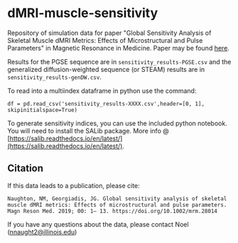 # dMRI-muscle-sensitivity
Repository of simulation data for paper "Global Sensitivity Analysis of Skeletal Muscle dMRI Metrics: Effects of Microstructural and Pulse Parameters" in Magnetic Resonance in Medicine. Paper may be found [here](https://doi.org/10.1002/mrm.28014).

Results for the PGSE sequence are in `sensitivity_results-PGSE.csv` and the generalized diffusion-weighted sequence (or STEAM) results are in `sensitivity_results-genDW.csv`.

To read into a multiindex dataframe in python use the command: 

`df = pd.read_csv('sensitivity_results-XXXX.csv',header=[0, 1], skipinitialspace=True)`

To generate sensitivity indices, you can use the included python notebook. You will need to install the SALib package. More info @ [https://salib.readthedocs.io/en/latest/](https://salib.readthedocs.io/en/latest/). 

## Citation
If this data leads to a publication, please cite:

`Naughton, NM, Georgiadis, JG. Global sensitivity analysis of skeletal muscle dMRI metrics: Effects of microstructural and pulse parameters. Magn Reson Med. 2019; 00: 1– 13. https://doi.org/10.1002/mrm.28014`

If you have any questions about the data, please contact Noel ([nnaught2@illinois.edu](nnaught2@illinois.edu))

